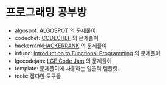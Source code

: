 프로그래밍 공부방
=================

 - algospot: [ALGOSPOT](algospot.com) 의 문제풀이
 - codechef: [CODECHEF](codechef.com) 의 문제풀이
 - hackerrank[HACKERRANK](hackerrank.com) 의 문제풀이
 - infunc: [Introduction to Functional Programming](http://www.nlda-tw.nl/janmartin/vakken/TFIT/Extra%20materiaal/Bird_Wadler.%20Introduction%20to%20Functional%20Programming.1ed.pdf) 의 문제풀이
 - lgecodejam: [LGE Code Jam](http://www.lgecodejam.com/) 의 문제풀이
 - template: 문제풀이에 사용하는 입출력 템플릿.
 - tools: 잡다한 도구들
